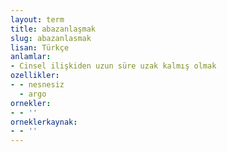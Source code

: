 ```yaml
---
layout: term
title: abazanlaşmak
slug: abazanlasmak
lisan: Türkçe
anlamlar:
- Cinsel ilişkiden uzun süre uzak kalmış olmak
ozellikler:
- - nesnesiz
  - argo
ornekler:
- - ''
orneklerkaynak:
- - ''
---
```

